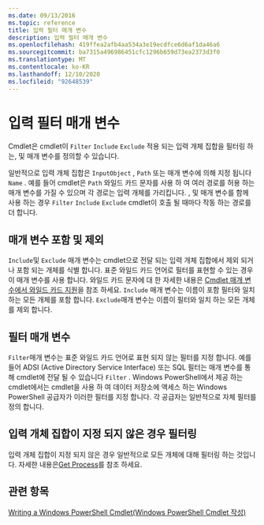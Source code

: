 ```yaml
---
ms.date: 09/13/2016
ms.topic: reference
title: 입력 필터 매개 변수
description: 입력 필터 매개 변수
ms.openlocfilehash: 419ffea2afb4aa534a3e19ecdfce6d6af1da46a6
ms.sourcegitcommit: ba7315a496986451cfc1296b659d73ea2373d3f0
ms.translationtype: MT
ms.contentlocale: ko-KR
ms.lasthandoff: 12/10/2020
ms.locfileid: "92648539"
---
```

# <a name="input-filter-parameters"></a>입력 필터 매개 변수

Cmdlet은 cmdlet이 `Filter` `Include` `Exclude` 적용 되는 입력 개체 집합을 필터링 하는, 및 매개 변수를 정의할 수 있습니다.

일반적으로 입력 개체 집합은 `InputObject` , `Path` 또는 매개 변수에 의해 지정 됩니다 `Name` . 예를 들어 cmdlet은 `Path` 와일드 카드 문자를 사용 하 여 여러 경로를 허용 하는 매개 변수를 가질 수 있으며 각 경로는 입력 개체를 가리킵니다. , 및 매개 변수를 함께 사용 하는 경우 `Filter` `Include` `Exclude` cmdlet이 호출 될 때마다 작동 하는 경로를 더 합니다.

## <a name="include-and-exclude-parameters"></a>매개 변수 포함 및 제외

`Include`및 `Exclude` 매개 변수는 cmdlet으로 전달 되는 입력 개체 집합에서 제외 되거나 포함 되는 개체를 식별 합니다. 표준 와일드 카드 언어로 필터를 표현할 수 있는 경우이 매개 변수를 사용 합니다. 와일드 카드 문자에 대 한 자세한 내용은 [Cmdlet 매개 변수에서 와일드 카드 지원](./supporting-wildcard-characters-in-cmdlet-parameters.md)을 참조 하세요. `Include` 매개 변수는 이름이 포함 필터와 일치 하는 모든 개체를 포함 합니다. `Exclude`매개 변수는 이름이 필터와 일치 하는 모든 개체를 제외 합니다.

## <a name="filter-parameter"></a>필터 매개 변수

`Filter`매개 변수는 표준 와일드 카드 언어로 표현 되지 않는 필터를 지정 합니다. 예를 들어 ADSI (Active Directory Service Interface) 또는 SQL 필터는 매개 변수를 통해 cmdlet에 전달 될 수 있습니다 `Filter` . Windows PowerShell에서 제공 하는 cmdlet에서는 cmdlet을 사용 하 여 데이터 저장소에 액세스 하는 Windows PowerShell 공급자가 이러한 필터를 지정 합니다. 각 공급자는 일반적으로 자체 필터를 정의 합니다.

## <a name="filtering-if-no-set-of-input-objects-is-specified"></a>입력 개체 집합이 지정 되지 않은 경우 필터링

입력 개체 집합이 지정 되지 않은 경우 일반적으로 모든 개체에 대해 필터링 하는 것입니다. 자세한 내용은[Get Process](/powershell/module/Microsoft.PowerShell.Management/Get-Process)를 참조 하세요.

## <a name="see-also"></a>관련 항목

[Writing a Windows PowerShell Cmdlet(Windows PowerShell Cmdlet 작성)](./writing-a-windows-powershell-cmdlet.md)
